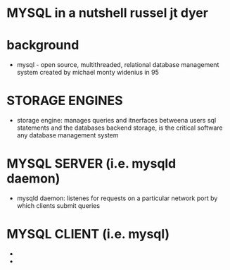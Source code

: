 # MYSQL in a nutshell russel jt dyer

#  background
  - mysql - open source, multithreaded, relational database management system created by michael monty widenius in 95


# STORAGE ENGINES
  - storage engine: manages queries and itnerfaces betweena users sql statements and the databases backend storage, is the critical software any database management system


# MYSQL SERVER (i.e. mysqld daemon)
  - mysqld daemon: listenes for requests on a particular network port by which clients submit queries

# MYSQL CLIENT (i.e. mysql)
  - 
  -